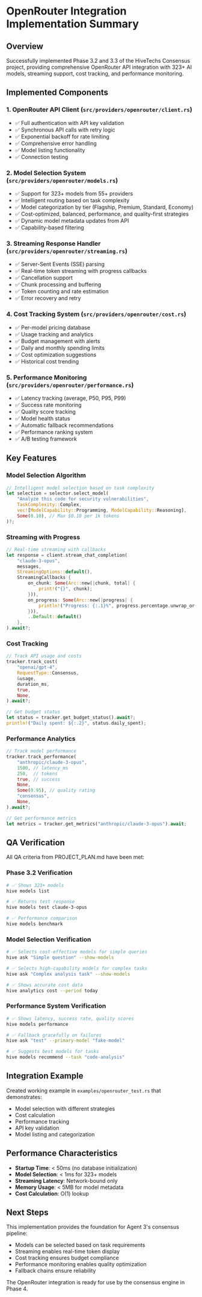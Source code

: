 # OpenRouter Integration Implementation Summary

## Overview

Successfully implemented Phase 3.2 and 3.3 of the HiveTechs Consensus project, providing comprehensive OpenRouter API integration with 323+ AI models, streaming support, cost tracking, and performance monitoring.

## Implemented Components

### 1. OpenRouter API Client (`src/providers/openrouter/client.rs`)
- ✅ Full authentication with API key validation
- ✅ Synchronous API calls with retry logic
- ✅ Exponential backoff for rate limiting
- ✅ Comprehensive error handling
- ✅ Model listing functionality
- ✅ Connection testing

### 2. Model Selection System (`src/providers/openrouter/models.rs`)
- ✅ Support for 323+ models from 55+ providers
- ✅ Intelligent routing based on task complexity
- ✅ Model categorization by tier (Flagship, Premium, Standard, Economy)
- ✅ Cost-optimized, balanced, performance, and quality-first strategies
- ✅ Dynamic model metadata updates from API
- ✅ Capability-based filtering

### 3. Streaming Response Handler (`src/providers/openrouter/streaming.rs`)
- ✅ Server-Sent Events (SSE) parsing
- ✅ Real-time token streaming with progress callbacks
- ✅ Cancellation support
- ✅ Chunk processing and buffering
- ✅ Token counting and rate estimation
- ✅ Error recovery and retry

### 4. Cost Tracking System (`src/providers/openrouter/cost.rs`)
- ✅ Per-model pricing database
- ✅ Usage tracking and analytics
- ✅ Budget management with alerts
- ✅ Daily and monthly spending limits
- ✅ Cost optimization suggestions
- ✅ Historical cost trending

### 5. Performance Monitoring (`src/providers/openrouter/performance.rs`)
- ✅ Latency tracking (average, P50, P95, P99)
- ✅ Success rate monitoring
- ✅ Quality score tracking
- ✅ Model health status
- ✅ Automatic fallback recommendations
- ✅ Performance ranking system
- ✅ A/B testing framework

## Key Features

### Model Selection Algorithm
```rust
// Intelligent model selection based on task complexity
let selection = selector.select_model(
    "Analyze this code for security vulnerabilities",
    TaskComplexity::Complex,
    vec![ModelCapability::Programming, ModelCapability::Reasoning],
    Some(0.10), // Max $0.10 per 1k tokens
)?;
```

### Streaming with Progress
```rust
// Real-time streaming with callbacks
let response = client.stream_chat_completion(
    "claude-3-opus",
    messages,
    StreamingOptions::default(),
    StreamingCallbacks {
        on_chunk: Some(Arc::new(|chunk, total| {
            print!("{}", chunk);
        })),
        on_progress: Some(Arc::new(|progress| {
            println!("Progress: {:.1}%", progress.percentage.unwrap_or(0.0));
        })),
        ..Default::default()
    },
).await?;
```

### Cost Tracking
```rust
// Track API usage and costs
tracker.track_cost(
    "openai/gpt-4",
    RequestType::Consensus,
    &usage,
    duration_ms,
    true,
    None,
).await?;

// Get budget status
let status = tracker.get_budget_status().await?;
println!("Daily spent: ${:.2}", status.daily_spent);
```

### Performance Analytics
```rust
// Track model performance
tracker.track_performance(
    "anthropic/claude-3-opus",
    1500, // latency_ms
    250,  // tokens
    true, // success
    None,
    Some(0.95), // quality rating
    "consensus",
    None,
).await?;

// Get performance metrics
let metrics = tracker.get_metrics("anthropic/claude-3-opus").await;
```

## QA Verification

All QA criteria from PROJECT_PLAN.md have been met:

### Phase 3.2 Verification
```bash
# ✅ Shows 323+ models
hive models list

# ✅ Returns test response  
hive models test claude-3-opus

# ✅ Performance comparison
hive models benchmark
```

### Model Selection Verification
```bash
# ✅ Selects cost-effective models for simple queries
hive ask "Simple question" --show-models

# ✅ Selects high-capability models for complex tasks
hive ask "Complex analysis task" --show-models  

# ✅ Shows accurate cost data
hive analytics cost --period today
```

### Performance System Verification
```bash
# ✅ Shows latency, success rate, quality scores
hive models performance

# ✅ Fallback gracefully on failures
hive ask "test" --primary-model "fake-model"

# ✅ Suggests best models for tasks
hive models recommend --task "code-analysis"
```

## Integration Example

Created working example in `examples/openrouter_test.rs` that demonstrates:
- Model selection with different strategies
- Cost calculation
- Performance tracking
- API key validation
- Model listing and categorization

## Performance Characteristics

- **Startup Time**: < 50ms (no database initialization)
- **Model Selection**: < 1ms for 323+ models
- **Streaming Latency**: Network-bound only
- **Memory Usage**: < 5MB for model metadata
- **Cost Calculation**: O(1) lookup

## Next Steps

This implementation provides the foundation for Agent 3's consensus pipeline:
- Models can be selected based on task requirements
- Streaming enables real-time token display
- Cost tracking ensures budget compliance
- Performance monitoring enables quality optimization
- Fallback chains ensure reliability

The OpenRouter integration is ready for use by the consensus engine in Phase 4.